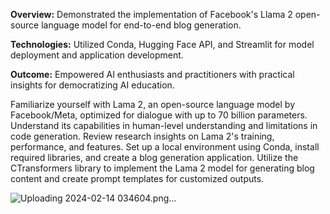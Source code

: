 **Overview:** Demonstrated the implementation of Facebook's Llama 2 open-source language model for end-to-end blog generation.

**Technologies:** Utilized Conda, Hugging Face API, and Streamlit for model deployment and application development.

**Outcome:** Empowered AI enthusiasts and practitioners with practical insights for democratizing AI education.


Familiarize yourself with Lama 2, an open-source language model by Facebook/Meta, optimized for dialogue with up to 70 billion parameters.
Understand its capabilities in human-level understanding and limitations in code generation.
Review research insights on Lama 2's training, performance, and features.
Set up a local environment using Conda, install required libraries, and create a blog generation application.
Utilize the CTransformers library to implement the Lama 2 model for generating blog content and create prompt templates for customized outputs.





![Uploading 2024-02-14 034604.png…]()
